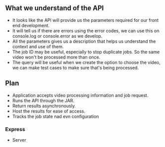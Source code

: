 ## What we understand of the API
- It looks like the API will provide us the parameters required for our front end development.
- It will tell us if there are errors using the error codes, we can use this on console.log or console.error as we develop.
- All the parameters gives us a description that helps us understand the context and use of them.
- The job ID may be useful, especially to stop duplicate jobs. So the same video won't be processed more than once.
- The query will be useful when we create the option to choose the video, we can make test cases to make sure that's being processed.

## Plan
- Application accepts video processing information and job request.
- Runs the API through the JAR.
- Return results asynchronously.
- Host the results for ease of access.
- Tracks the job state nad evn configuration
### Express
- Server 